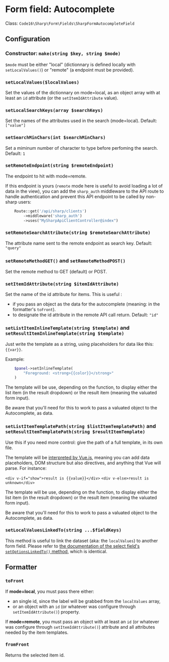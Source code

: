 # Form field: Autocomplete

Class: `Code16\Sharp\Form\Fields\SharpFormAutocompleteField`

## Configuration

### Constructor: `make(string $key, string $mode)`

`$mode` must be either "local" (dictionnary is defined locally with `setLocalValues()`) or "remote" (a endpoint must be provided).


### `setLocalValues($localValues)`

Set the values of the dictionnary on mode=local, as an object array with at least an `id` attribute (or the `setItemIdAttribute` value).

### `setLocalSearchKeys(array $searchKeys)`

Set the names of the attributes used in the search (mode=local).
Default: `["value"]`

### `setSearchMinChars(int $searchMinChars)`

Set a miminum number of character to type before perfoming the search.
Default: `1`

### `setRemoteEndpoint(string $remoteEndpoint)`

The endpoint to hit with mode=remote.

If this endpoint is yours (`remote` mode here is useful to avoid loading a lot of data in the view), you can add the `sharp_auth` middleware to the API route to handle authentication and prevent this API endpoint to be called by non-sharp users:

```php
    Route::get('/api/sharp/clients')
        ->middleware('sharp_auth')
        ->uses("MySharpApiClientController@index")
```

### `setRemoteSearchAttribute(string $remoteSearchAttribute)`

The attribute name sent to the remote endpoint as search key.
Default: `"query"`

### `setRemoteMethodGET()` and `setRemoteMethodPOST()`

Set the remote method to GET (default) or POST.

### `setItemIdAttribute(string $itemIdAttribute)`

Set the name of the id attribute for items. This is useful :
- if you pass an object as the data for the autocomplete (meaning: in the formatter's `toFront`).
- to designate the id attribute in the remote API call return.
Default: `"id"`

### `setListItemInlineTemplate(string $template)` and `setResultItemInlineTemplate(string $template)`

Just write the template as a string, using placeholders for data like this: `{{var}}`.

Example:

```php
    $panel->setInlineTemplate(
        "Foreground: <strong>{{color}}</strong>"
    )
```

The template will be use, depending on the function, to display either the list item (in the result dropdown) or the result item (meaning the valuated form input).

Be aware that you'll need for this to work to pass a valuated object to the Autocomplete, as data.


### `setListItemTemplatePath(string $listItemTemplatePath)` and `setResultItemTemplatePath(string $resultItemTemplate)`

Use this if you need more control: give the path of a full template, in its own file.

The template will be [interpreted by Vue.js](https://vuejs.org/v2/guide/syntax.html), meaning you can add data placeholders, DOM structure but also directives, and anything that Vue will parse. For instance:

`<div v-if="show">result is {{value}}</div>`
`<div v-else>result is unknown</div>`

The template will be use, depending on the function, to display either the list item (in the result dropdown) or the result item (meaning the valuated form input).

Be aware that you'll need for this to work to pass a valuated object to the Autocomplete, as data.

### `setLocalValuesLinkedTo(string ...$fieldKeys)`

This method is useful to link the dataset (aka: the `localValues`) to another form field. Please refer to [the documentation of the select field's `setOptionsLinkedTo()` method](select.md), which is identical.


## Formatter

### `toFront`

If **mode=local**, you must pass there either: 
- an single id, since the label will be grabbed from the `localValues` array,
- or an object with an `id` (or whatever was configure through `setItemIdAttribute()`) property.

If **mode=remote**, you must pass an object with at least an `id` (or whatever was configure through `setItemIdAttribute()`) attribute and all attributes needed by the item templates.


### `fromFront`

Returns the selected item id.
